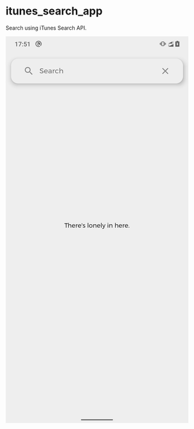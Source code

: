 # itunes_search_app

Search using iTunes Search API.

![alt text](https://github.com/gautambagla/itunes_search_app/blob/master/screenshots/Screenshot_20200710-175148.png?raw=true)
